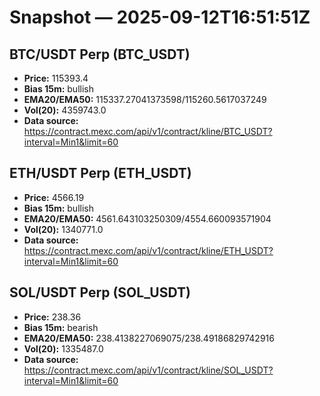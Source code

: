 # Snapshot — 2025-09-12T16:51:51Z

## BTC/USDT Perp (BTC_USDT)
- **Price:** 115393.4
- **Bias 15m:** bullish
- **EMA20/EMA50:** 115337.27041373598/115260.5617037249
- **Vol(20):** 4359743.0
- **Data source:** https://contract.mexc.com/api/v1/contract/kline/BTC_USDT?interval=Min1&limit=60

## ETH/USDT Perp (ETH_USDT)
- **Price:** 4566.19
- **Bias 15m:** bullish
- **EMA20/EMA50:** 4561.643103250309/4554.660093571904
- **Vol(20):** 1340771.0
- **Data source:** https://contract.mexc.com/api/v1/contract/kline/ETH_USDT?interval=Min1&limit=60

## SOL/USDT Perp (SOL_USDT)
- **Price:** 238.36
- **Bias 15m:** bearish
- **EMA20/EMA50:** 238.4138227069075/238.49186829742916
- **Vol(20):** 1335487.0
- **Data source:** https://contract.mexc.com/api/v1/contract/kline/SOL_USDT?interval=Min1&limit=60
